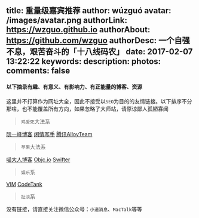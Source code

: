 title: 重量级嘉宾推荐
author: wúzguó
avatar: /images/avatar.png
authorLink: https://wzguo.github.io
authorAbout: https://github.com/wzguo
authorDesc: 一个自强不息，艰苦奋斗的「十八线码农」
date: 2017-02-07 13:22:22
keywords:
description:
photos:
comments: false
---

#### 以下摘录有趣、有意义、有影响力、有正能量的博客、资源

这里并不打算作为网址大全，因此不接受以`SEO`为目的的友情链接。以下排序不分那啥，也不能覆盖所有方向，如果忽略了大师站，请原谅鄙人孤陋寡闻

> `鸡爱死`大法系

[阮一峰博客](http://www.ruanyifeng.com/blog/)
[闲情写手](http://sentsin.com/)
[腾讯AlloyTeam](http://www.alloyteam.com/)

> `苹果`大法系

[喵大人博客](https://onevcat.com/)
[Objc.io](https://www.objc.io/)
[Swifter](http://swifter.tips/)   


> `娱乐`系

[VIM](https://vim-adventures.com/)
[CodeTank](http://codetank.alloyteam.com/)

> `扯淡`系

没有链接，请直接关注微信公众号：`小道消息`、`MacTalk`等等





